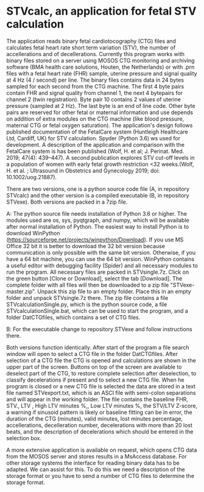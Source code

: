 # STVcalc, an application for fetal STV calculation
The application reads binary fetal cardiotocography (CTG) files and calculates fetal heart rate short term variation (STV), the number of accellerations and of decellerations. Currently this program works with binary files stored on a server using MOSOS CTG monitoring and archiving software (BMA health care solutions, Houten, the Netherlands) or with .prn files with a fetal heart rate (FHR) sample, uterine pressure and signal quality at 4 Hz (4 / second) per line. The binary files contains data in 24 bytes sampled for each second from the CTG machine. The first 4 byte pairs contain FHR and signal quality from channel 1, the next 4 bytepairs for channel 2 (twin registration). Byte pair 10 contains 2 values of uterine pressure (sampled at 2 Hz). The last byte is an end of line code. Other byte pairs are reserved for other fetal or maternal information and use depends on addition of extra modules on the CTG machine (like blood pressure, maternal CTG or fetal oxygen saturation). The application's design follows published documentation of the FetalCare system (Huntleigh Healthcare Ltd, Cardiff, UK) for STV calculation. Spyder (Python 3.6) ws used for development. A description of the application and comparison with the FetalCare system is has been published (Wolf, H. et al; J. Perinat. Med. 2019; 47(4): 439–447). A second publication explores STV cut-off levels in a population of women with early fetal growth restriction <32 weeks.(Wolf, H. et al. ; Ultrasound in Obstetrics and Gynecology 2019; doi: 10.1002/uog.21887).

There are two versions, one is a python source code file (A, in repository STVcalc) and the other version is a compiled executable (B, in repository STVexe). Both versions are packed in a 7zip file.

A: The python source file needs installation of Python 3.6 or higher. The modules used are os, sys, pyqtgraph, and numpy, which will be available after normal installation of Python. The easiest way to install Python is to download WinPython (https://sourceforge.net/projects/winpython/Download). If you use MS Office 32 bit it is better to download the 32 bit version because communication is only possible with the same bit version. Otherwise, if you have a 64 bit machine, you can use the 64 bit version. WinPython contains a useful editor with debugging facility (Spider) and all necessary modules to run the program. All necessary files are packed in STVsingle.7z. Click on the green button [Clone or Download], select the tab [Download]. The complete folder with all files will then be downloaded to a zip file "STVexe-master.zip". Unpack this zip file to an empty folder. Place this in an empty folder and unpack STVsingle.7z there. The zip file contains a file STVcalculationSingle.py, which is the python source code, a file STVcalculationSingle.bat, which can be used to start the program, and a folder DatCTGfiles, which contains a set of CTG files.

B: For the executable change to repository STVexe and follow instructions there.

Both versions function identically. After start of the program a file search window will open to select a CTG file in the folder DatCTGfiles. After selection of a CTG file the CTG is opened and calculations are shown in the upper part of the screen. Buttons on top of the screen are available to deselect part of the CTG, to restore complete selection after deselection, to classify decelerations if present and to select a new CTG file. When he program is closed or a new CTG file is selected the data are stored in a text file named STVexport.txt, which is an ASCI file with semi-colon separations and will appear in the working folder. The file contains the baseline FHR, STV., LTV , High LTV minutes %,, Low LTV minutes %, the STV/LTV Z-score, a warning if sinusoid pattern is likely or baseline fitting can be in error, the duration of the CTG (minutes), valid minutes, lost minutes percentage, accellerations, decelleration number, decelerations with more than 20 lost beats, and the description of decelerations which should be entered in the selection box.

A more extensive application is available on request, which opens CTG data from the MOSOS server and stores results in a MsAccess database. For other storage systems the interface for reading binary data has to be adapted. We can assist for this. To do this we need a description of the storage format or you have to send a number of CTG files to determine the storage format.
